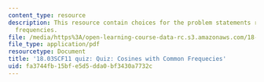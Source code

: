 ```yaml
---
content_type: resource
description: This resource contain choices for the problem statements related to common
  frequencies.
file: /media/https%3A/open-learning-course-data-rc.s3.amazonaws.com/18-03sc-differential-equations-fall-2011/fa3744fb15bfe5d5dda0bf3430a7732c_MIT18_03SCF11_s21_3quizc.pdf
file_type: application/pdf
resourcetype: Document
title: '18.03SCF11 quiz: Quiz: Cosines with Common Frequecies'
uid: fa3744fb-15bf-e5d5-dda0-bf3430a7732c
---
```

